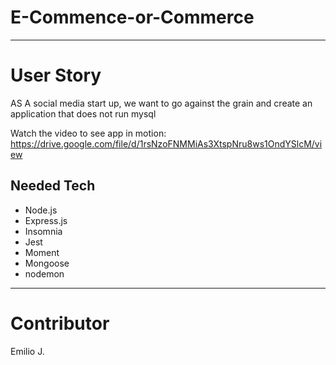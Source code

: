 # E-Commence-or-Commerce
***

# User Story
AS A social media start up, we want to go against the grain and create an application that does not run mysql

Watch the video to see app in motion: https://drive.google.com/file/d/1rsNzoFNMMiAs3XtspNru8ws1OndYSlcM/view

## Needed Tech
* Node.js
* Express.js
* Insomnia
* Jest
* Moment
* Mongoose
* nodemon
***

# Contributor
Emilio J.




